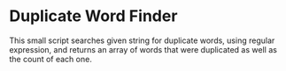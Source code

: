 Duplicate Word Finder
===================

This small script searches given string for duplicate words, using regular expression,
and returns an array of words that were duplicated as well as the count of each one.
